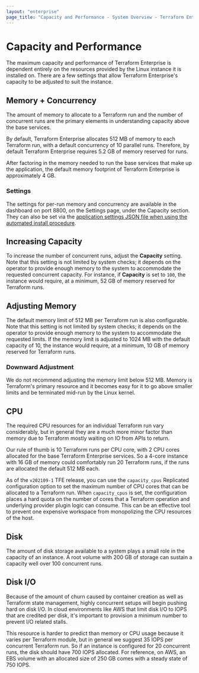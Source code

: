 ```yaml
---
layout: "enterprise"
page_title: "Capacity and Performance - System Overview - Terraform Enterprise"
---
```


# Capacity and Performance

The maximum capacity and performance of Terraform Enterprise is dependent entirely on the resources
provided by the Linux instance it is installed on. There are a few settings that allow Terraform Enterprise's capacity to be adjusted to suit the instance.

## Memory + Concurrency

The amount of memory to allocate to a Terraform run and the number of concurrent runs are the primary elements in
understanding capacity above the base services.

By default, Terraform Enterprise allocates 512 MB of memory to each Terraform run, with a default concurrency of 10 parallel runs.
Therefore, by default Terraform Enterprise requires 5.2 GB of memory reserved for runs.

After factoring in the memory needed to run the base services that make up the application, the default memory footprint of Terraform Enterprise is approximately 4 GB.

### Settings

The settings for per-run memory and concurrency are available in the dashboard on port 8800, on the Settings page, under the Capacity section. They can also be set via
the [application settings JSON file when using the automated install procedure](../install/automating-the-installer.html#available-settings).

## Increasing Capacity

To increase the number of concurrent runs, adjust the **Capacity** setting. Note that this setting is not limited by
system checks; it depends on the operator to provide enough memory to the system to accommodate the requested
concurrent capacity. For instance, if **Capacity** is set to `100`, the instance would require, at a minimum,
52 GB of memory reserved for Terraform runs.

## Adjusting Memory

The default memory limit of 512 MB per Terraform run is also configurable. Note that this setting is not limited by
system checks; it depends on the operator to provide enough memory to the system to accommodate the requested limits.
If the memory limit is adjusted to 1024 MB with the default capacity of 10, the instance would require, at a minimum,
10 GB of memory reserved for Terraform runs.

### Downward Adjustment

We do not recommend adjusting the memory limit below 512 MB. Memory is Terraform's primary resource and it
becomes easy for it to go above smaller limits and be terminated mid-run by the Linux kernel.

## CPU

The required CPU resources for an individual Terraform run vary considerably, but in general they are a much more minor
factor than memory due to Terraform mostly waiting on IO from APIs to return.

Our rule of thumb is 10 Terraform runs per CPU core, with 2 CPU cores allocated for the base Terraform Enterprise services.
So a 4-core instance with 16 GB of memory could comfortably run 20 Terraform runs, if the runs are allocated the default
512 MB each.

As of the `v202109-1` TFE release, you can use the `capacity_cpus` Replicated configuration option to set the maximum number of CPU cores that can be allocated to a Terraform run. When `capacity_cpus` is set, the configuration places a hard quota on the number of cores that a Terraform operation and underlying provider plugin logic can consume. This can be an effective tool to prevent one expensive workspace from
monopolizing the CPU resources of the host.
## Disk

The amount of disk storage available to a system plays a small role in the capacity of an instance.
A root volume with 200 GB of storage can sustain a capacity well over 100 concurrent runs.

## Disk I/O

Because of the amount of churn caused by container creation as well as Terraform state management,
highly concurrent setups will begin pushing hard on disk I/O. In cloud environments like AWS that limit disk
I/O to IOPS that are credited per disk, it's important to provision a minimum number to prevent I/O related
stalls.

This resource is harder to predict than memory or CPU usage because it varies per Terraform module,
but in general we suggest 35 IOPS per concurrent Terraform run. So if an instance is configured for
20 concurrent runs, the disk should have 700 IOPS allocated. For reference, on AWS, an EBS volume
with an allocated size of 250 GB comes with a steady state of 750 IOPS.
